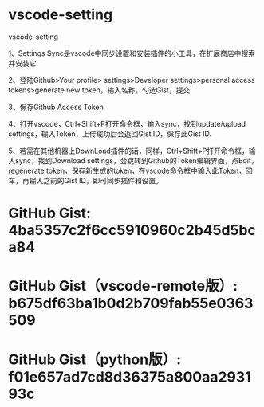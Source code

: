 # vscode-setting
vscode-setting

1、Settings Sync是vscode中同步设置和安装插件的小工具，在扩展商店中搜索并安装它 

2、登陆Github>Your profile> settings>Developer settings>personal access tokens>generate new token，输入名称，勾选Gist，提交

3、保存Github Access Token 

4、打开vscode，Ctrl+Shift+P打开命令框，输入sync，找到update/upload settings，输入Token，上传成功后会返回Gist ID，保存此Gist ID. 

5、若需在其他机器上DownLoad插件的话，同样，Ctrl+Shift+P打开命令框，输入sync，找到Download settings，会跳转到Github的Token编辑界面，点Edit，regenerate token，保存新生成的token，在vscode命令框中输入此Token，回车，再输入之前的Gist ID，即可同步插件和设置。

# GitHub Gist: 4ba5357c2f6cc5910960c2b45d5bca84
# GitHub Gist（vscode-remote版）: b675df63ba1b0d2b709fab55e0363509
# GitHub Gist（python版）: f01e657ad7cd8d36375a800aa293193c


